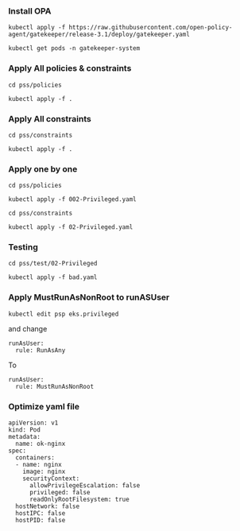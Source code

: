### Install OPA

    kubectl apply -f https://raw.githubusercontent.com/open-policy-agent/gatekeeper/release-3.1/deploy/gatekeeper.yaml

    kubectl get pods -n gatekeeper-system




### Apply All policies & constraints


    cd pss/policies

    kubectl apply -f .


### Apply All  constraints

    cd pss/constraints

    kubectl apply -f .


### Apply one by one

    cd pss/policies

    kubectl apply -f 002-Privileged.yaml

    cd pss/constraints

    kubectl apply -f 02-Privileged.yaml


### Testing

    cd pss/test/02-Privileged

    kubectl apply -f bad.yaml


### Apply MustRunAsNonRoot  to runASUser

    kubectl edit psp eks.privileged

  and change

    runAsUser:
      rule: RunAsAny
  To

    runAsUser:
      rule: MustRunAsNonRoot    



### Optimize yaml file

    apiVersion: v1
    kind: Pod
    metadata:
      name: ok-nginx
    spec:
      containers:
      - name: nginx
        image: nginx
        securityContext:
          allowPrivilegeEscalation: false
          privileged: false
          readOnlyRootFilesystem: true
      hostNetwork: false
      hostIPC: false
      hostPID: false
